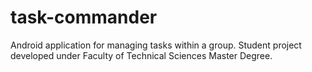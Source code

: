# task-commander
Android application for managing tasks within a group. Student project developed under Faculty of Technical Sciences Master Degree.
